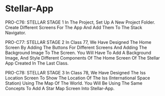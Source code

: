 # Stellar-App

PRO-C76: STELLAR STAGE 1
In The Project, Set Up A New Project Folder. Create Different Screens For The App And Add Them To The Stack Navigator.

PRO-C77: STELLAR STAGE 2
In Class 77, We Have Designed The Home Screen By Adding The Buttons For Different Screens And Adding The Background Image To The Screen. You Will Have To Add A Background Image, And Style Different Components Of The Home Screen Of The Stellar App Created In The Last Class.

PRO-C78: STELLAR STAGE 3
In Class 78, We Have Designed The Iss Location Screen To Show The Location Of The Iss (International Space Station) Using The Map Of The World. You Will Be Using The Same Concepts To Add A Star Map Screen Into Stellar-App.
